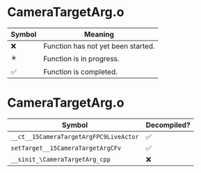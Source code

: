 # CameraTargetArg.o
| Symbol | Meaning 
| ------------- | ------------- 
| :x: | Function has not yet been started. 
| :eight_pointed_black_star: | Function is in progress. 
| :white_check_mark: | Function is completed. 


# CameraTargetArg.o
| Symbol | Decompiled? |
| ------------- | ------------- |
| `__ct__15CameraTargetArgFPC9LiveActor` | :white_check_mark: |
| `setTarget__15CameraTargetArgCFv` | :white_check_mark: |
| `__sinit_\CameraTargetArg_cpp` | :x: |
